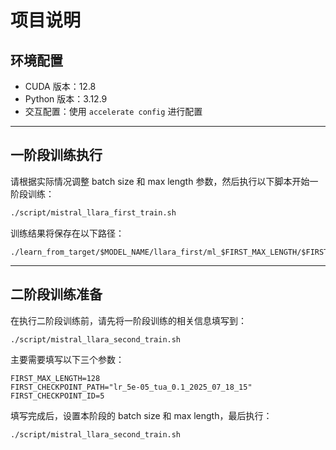 # 项目说明

## 环境配置
- CUDA 版本：12.8
- Python 版本：3.12.9
- 交互配置：使用 `accelerate config` 进行配置

---

## 一阶段训练执行

请根据实际情况调整 batch size 和 max length 参数，然后执行以下脚本开始一阶段训练：

```bash
./script/mistral_llara_first_train.sh
````

训练结果将保存在以下路径：

```
./learn_from_target/$MODEL_NAME/llara_first/ml_$FIRST_MAX_LENGTH/$FIRST_CHECKPOINT_PATH/model/checkpoint-${FIRST_CHECKPOINT_ID}
```

---

## 二阶段训练准备

在执行二阶段训练前，请先将一阶段训练的相关信息填写到：

```
./script/mistral_llara_second_train.sh
```

主要需要填写以下三个参数：

```
FIRST_MAX_LENGTH=128
FIRST_CHECKPOINT_PATH="lr_5e-05_tua_0.1_2025_07_18_15"
FIRST_CHECKPOINT_ID=5
```

填写完成后，设置本阶段的 batch size 和 max length，最后执行：

```
./script/mistral_llara_second_train.sh
```


